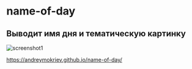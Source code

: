 # name-of-day
## Выводит имя дня и тематическую картинку

![screenshot1](screenshots/1.jpg)

https://andreymokriev.github.io/name-of-day/
